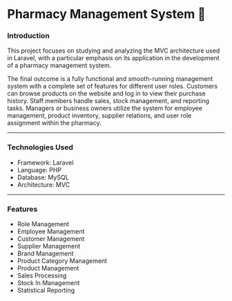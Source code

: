 <h1>Pharmacy Management System 🏥</h1>


<h3>Introduction </h3>
<p>This project focuses on studying and analyzing the MVC architecture used in Laravel, with a particular emphasis on its application in the development of a pharmacy management system. </p>

<p>The final outcome is a fully functional and smooth-running management system with a complete set of features for different user roles. Customers can browse products on the website and log in to view their purchase history. Staff members handle sales, stock management, and reporting tasks. Managers or business owners utilize the system for employee management, product inventory, supplier relations, and user role assignment within the pharmacy. </p>
<hr>
<h3>Technologies Used </h3>
<ul>
    <li>Framework: Laravel </li>
    <li>Language: PHP </li>
    <li>Database: MySQL </li>
    <li>Architecture: MVC </li>
</ul>
<hr>
<h3>Features</h3>

<ul>
    <li>Role Management </li>
    <li>Employee Management </li>
    <li>Customer Management </li>
    <li>Supplier Management </li>
    <li>Brand Management </li>
    <li>Product Category Management </li>
    <li>Product Management </li>
    <li>Sales Processing </li>
    <li>Stock In Management </li>
     <li>Statistical Reporting </li>
</ul>

